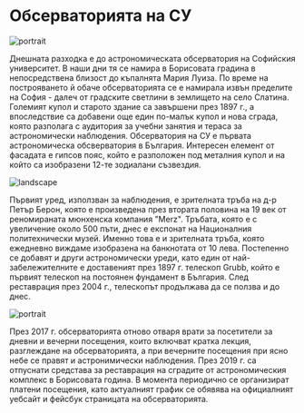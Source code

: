 # Обсерваторията на СУ

![portrait](https://res.cloudinary.com/dyhmxus4n/image/upload/v1736360551/1/8-1_dyjwc1.jpg)

Днешната разходка е до астрономическата обсерватория на Софийския университет. В наши дни тя се намира в Борисовата градина в непосредствена близост до къпалнята Мария Луиза. По време на построяването й обаче обсерваторията се е намирала извън пределите на София - далеч от градските светлини в землището на село Слатина. Големият купол и старото здание са завършени през 1897 г., а впоследствие са добавени още един по-малък купол и нова сграда, която разполага с аудитория за учебни занятия и тераса за астрономически наблюдения. Обсерватория на СУ е първата астрономическа обсверватория в България. Интересен елемент от фасадата е гипсов пояс, който е разположен под металния купол и на който са изобразени 12-те зодиалани съзвездия. 

![landscape](https://res.cloudinary.com/dyhmxus4n/image/upload/v1736360548/1/8-2_brm21v.jpg)

Първият уред, използван за наблюдения, е зрителната тръба на д-р Петър Берон, която е произведена през втората половина на 19 век от реномираната мюнхенска компания "Merz". Тръбата, която е с увеличение около 500 пъти, днес е експонат на Националния политехнически музей. Именно това е и зрителната тръба, която ежедневно виждаме изобразена на банкнотата от 10 лева. Постепенно се добавят и други астрономически уреди, като един от най-забележителните е доставеният през 1897 г. телескоп Grubb, който е първият телескоп на постоянен фундамент в България. След реставрация през 2004 г., телескопът продължава да се ползва и до днес.

![portrait](https://res.cloudinary.com/dyhmxus4n/image/upload/v1736360548/1/8-3_eod6gm.jpg)

През 2017 г. обсерваторията отново отваря врати за посетители за дневни и вечерни посещения, които включват кратка лекция, разглеждане на обсерваторията, а при вечерните посещения при ясно небе се правят и астронимически наблюдения. През 2019 г. са отпуснати средстава за реставрация на сградите от астрономическия комплекс в Борисовата година. В момента периодично се организират платени посещения, като актуалният график се обявява на официалният уебсайт и фейсбук страницата на обсерваторията.
